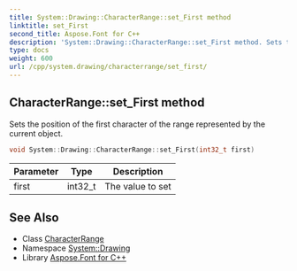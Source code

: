 ```yaml
---
title: System::Drawing::CharacterRange::set_First method
linktitle: set_First
second_title: Aspose.Font for C++
description: 'System::Drawing::CharacterRange::set_First method. Sets the position of the first character of the range represented by the current object in C++.'
type: docs
weight: 600
url: /cpp/system.drawing/characterrange/set_first/
---
```

## CharacterRange::set_First method


Sets the position of the first character of the range represented by the current object.

```cpp
void System::Drawing::CharacterRange::set_First(int32_t first)
```


| Parameter | Type | Description |
| --- | --- | --- |
| first | int32_t | The value to set |

## See Also

* Class [CharacterRange](../)
* Namespace [System::Drawing](../../)
* Library [Aspose.Font for C++](../../../)
